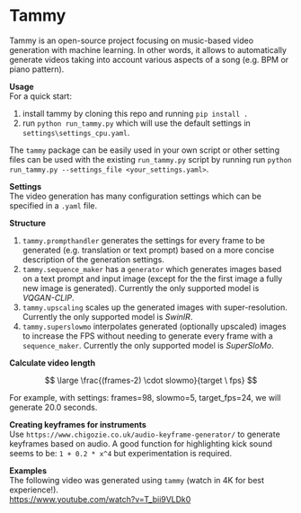 # Tammy
Tammy is an open-source project focusing on music-based video generation with machine learning.
In other words, it allows to automatically generate videos taking into account various aspects of a song (e.g. BPM or piano pattern).


**Usage**  
For a quick start:
1. install tammy by cloning this repo and running `pip install .`
2. run `python run_tammy.py` which will use the default settings in `settings\settings_cpu.yaml`.

The `tammy` package can be easily used in your own script or other setting files can be used with the existing `run_tammy.py` script by running run `python run_tammy.py --settings_file <your_settings.yaml>`.

**Settings**  
The video generation has many configuration settings which can be specified in a `.yaml` file.

**Structure**
1. `tammy.prompthandler` generates the settings for every frame to be generated (e.g. translation or text prompt) based on a more concise description of the generation settings.  
2. `tammy.sequence_maker` has a `generator` which generates images based on a text prompt and input image (except for the the first image a fully new image is generated). Currently the only supported model is _VQGAN-CLIP_.
3. `tammy.upscaling` scales up the generated images with super-resolution. Currently the only supported model is _SwinIR_.  
4. `tammy.superslowmo` interpolates generated (optionally upscaled) images to increase the FPS without needing to generate every frame with a `sequence_maker`. Currently the only supported model is _SuperSloMo_.  

**Calculate video length**  

$$ \large  \frac{(frames-2) \cdot slowmo}{target \  fps}  $$
 
For example, with settings: frames=98, slowmo=5, target_fps=24, we will generate 20.0 seconds.

**Creating keyframes for instruments**  
Use `https://www.chigozie.co.uk/audio-keyframe-generator/` to generate keyframes based on audio. A good function for highlighting kick sound seems to be: `1 + 0.2 * x^4` but experimentation is required.

**Examples**  
The following video was generated using `tammy` (watch in 4K for best experience!).  
https://www.youtube.com/watch?v=T_bii9VLDk0

